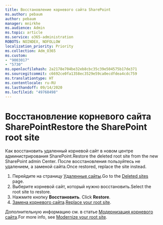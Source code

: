 ```yaml
---
title: Восстановление корневого сайта SharePoint
ms.author: pebaum
author: pebaum
manager: mnirkhe
ms.audience: Admin
ms.topic: article
ms.service: o365-administration
ROBOTS: NOINDEX, NOFOLLOW
localization_priority: Priority
ms.collection: Adm_O365
ms.custom:
- "9003017"
- "5730"
ms.openlocfilehash: 2a2178e704be32eb8cbc35c39e504575b17de371
ms.sourcegitcommit: c6692ce0fa1358ec3529e59ca0ecdfdea4cdc759
ms.translationtype: HT
ms.contentlocale: ru-RU
ms.lasthandoff: 09/14/2020
ms.locfileid: "49768498"
---
```

# <a name="restore-the-sharepoint-root-site"></a><span data-ttu-id="1cd45-102">Восстановление корневого сайта SharePoint</span><span class="sxs-lookup"><span data-stu-id="1cd45-102">Restore the SharePoint root site</span></span>

<span data-ttu-id="1cd45-103">Как восстановить удаленный корневой сайт в новом центре администрирования SharePoint.</span><span class="sxs-lookup"><span data-stu-id="1cd45-103">Restore the deleted root site from the new SharePoint admin Center.</span></span> <span data-ttu-id="1cd45-104">После восстановления пользуйтесь не удалением, а заменой сайта.</span><span class="sxs-lookup"><span data-stu-id="1cd45-104">Once restored, replace the site instead.</span></span>

1. <span data-ttu-id="1cd45-105">Перейдите на страницу [Удаленные сайты](https://admin.microsoft.com/sharepoint?page=recycleBin&modern=true).</span><span class="sxs-lookup"><span data-stu-id="1cd45-105">Go to the [Deleted sites](https://admin.microsoft.com/sharepoint?page=recycleBin&modern=true) page.</span></span> 
2. <span data-ttu-id="1cd45-106">Выберите корневой сайт, который нужно восстановить.</span><span class="sxs-lookup"><span data-stu-id="1cd45-106">Select the root site to restore.</span></span>
3. <span data-ttu-id="1cd45-107">Нажмите кнопку **Восстановить**. </span><span class="sxs-lookup"><span data-stu-id="1cd45-107">Click **Restore**.</span></span>
4. <span data-ttu-id="1cd45-108">[Замена корневого сайта](https://docs.microsoft.com/sharepoint/troubleshoot/sites/url-that-resides-under-root-site-collection-is-broken).</span><span class="sxs-lookup"><span data-stu-id="1cd45-108">[Replace your root site](https://docs.microsoft.com/sharepoint/troubleshoot/sites/url-that-resides-under-root-site-collection-is-broken).</span></span>

<span data-ttu-id="1cd45-109">Дополнительную информацию см. в статье [Модернизация корневого сайта](https://docs.microsoft.com/sharepoint/modern-root-site).</span><span class="sxs-lookup"><span data-stu-id="1cd45-109">For more info, see [Modernize your root site](https://docs.microsoft.com/sharepoint/modern-root-site).</span></span>
